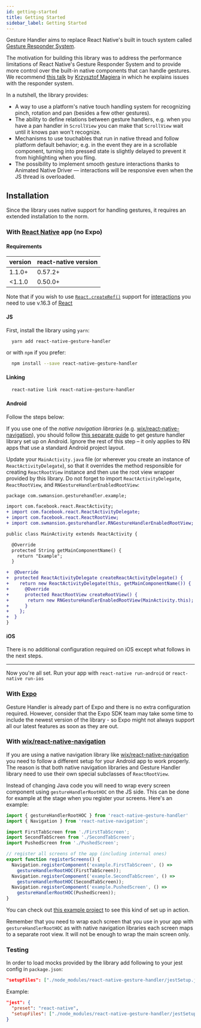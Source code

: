 ```yaml
---
id: getting-started
title: Getting Started
sidebar_label: Getting Started
---
```


Gesture Handler aims to replace React Native's built in touch system called [Gesture Responder System](http://facebook.github.io/react-native/docs/gesture-responder-system.html).

The motivation for building this library was to address the performance limitations of React Native's Gesture Responder System and to provide more control over the built-in native components that can handle gestures.
We recommend [this talk](https://www.youtube.com/watch?v=V8maYc4R2G0) by [Krzysztof Magiera](https://twitter.com/kzzzf) in which he explains issues with the responder system.

In a nutshell, the library provides:
 - A way to use a platform's native touch handling system for recognizing pinch, rotation and pan (besides a few other gestures).
 - The ability to define relations between gesture handlers, e.g. when you have a pan handler in `ScrollView` you can make that `ScrollView` wait until it knows pan won't recognize.
 - Mechanisms to use touchables that run in native thread and follow platform default behavior; e.g. in the event they are in a scrollable component, turning into pressed state is slightly delayed to prevent it from highlighting when you fling.
 - The possibility to implement smooth gesture interactions thanks to Animated Native Driver &mdash; interactions will be responsive even when the JS thread is overloaded.


## Installation

Since the library uses native support for handling gestures, it requires an extended installation to the norm.

### With [React Native](http://facebook.github.io/react-native/) app (no Expo)
#### Requirements

| version | react-native version |
| ------- | -------------------- |
| 1.1.0+  | 0.57.2+              | 
| <1.1.0  | 0.50.0+              |

Note that if you wish to use [`React.createRef()`](https://reactjs.org/docs/refs-and-the-dom.html) support for  [interactions](interactions.md) you need to use v.16.3 of [React](https://reactjs.org/)


#### JS
First, install the library using `yarn`:
```bash
  yarn add react-native-gesture-handler
```

or with `npm` if you prefer:
```bash
  npm install --save react-native-gesture-handler
```

#### Linking
```bash
  react-native link react-native-gesture-handler
```

#### Android
Follow the steps below:

If you use one of the *native navigation libraries* (e.g. [wix/react-native-navigation](https://github.com/wix/react-native-navigation)), you should follow [this separate guide](#with-wix-react-native-navigation-https-githubcom-wix-react-native-navigation) to get gesture handler library set up on Android. Ignore the rest of this step – it only applies to RN apps that use a standard Android project layout.

Update your `MainActivity.java` file (or wherever you create an instance of `ReactActivityDelegate`), so that it overrides the method responsible for creating `ReactRootView` instance and then use the root view wrapper provided by this library. Do not forget to import `ReactActivityDelegate`, `ReactRootView`, and `RNGestureHandlerEnabledRootView`:
```diff
package com.swmansion.gesturehandler.example;

import com.facebook.react.ReactActivity;
+ import com.facebook.react.ReactActivityDelegate;
+ import com.facebook.react.ReactRootView;
+ import com.swmansion.gesturehandler.RNGestureHandlerEnabledRootView;

public class MainActivity extends ReactActivity {

  @Override
  protected String getMainComponentName() {
    return "Example";
  }

+  @Override
+  protected ReactActivityDelegate createReactActivityDelegate() {
+    return new ReactActivityDelegate(this, getMainComponentName()) {
+      @Override
+      protected ReactRootView createRootView() {
+       return new RNGestureHandlerEnabledRootView(MainActivity.this);
+      }
+    };
+  }
}
```

#### iOS
There is no additional configuration required on iOS except what follows in the next steps.

---
Now you're all set. Run your app with `react-native run-android` or `react-native run-ios`


### With [Expo](https://expo.io)
Gesture Handler is already part of Expo and there is no extra configuration required. However, consider that the Expo SDK team may take some time to include the newest version of the library - so Expo might not always support all our latest features as soon as they are out.

### With [wix/react-native-navigation](https://github.com/wix/react-native-navigation)

If you are using a native navigation library like [wix/react-native-navigation](https://github.com/wix/react-native-navigation) you need to follow a different setup for your Android app to work properly. The reason is that both native navigation libraries and Gesture Handler library need to use their own special subclasses of `ReactRootView`.

Instead of changing Java code you will need to wrap every screen component using `gestureHandlerRootHOC` on the JS side. This can be done for example at the stage when you register your screens. Here's an example:

```js
import { gestureHandlerRootHOC } from 'react-native-gesture-handler'
import { Navigation } from 'react-native-navigation';

import FirstTabScreen from './FirstTabScreen';
import SecondTabScreen from './SecondTabScreen';
import PushedScreen from './PushedScreen';

// register all screens of the app (including internal ones)
export function registerScreens() {
  Navigation.registerComponent('example.FirstTabScreen', () =>
    gestureHandlerRootHOC(FirstTabScreen));
  Navigation.registerComponent('example.SecondTabScreen', () =>
    gestureHandlerRootHOC(SecondTabScreen));
  Navigation.registerComponent('example.PushedScreen', () =>
    gestureHandlerRootHOC(PushedScreen));
}
```

You can check out [this example project](https://github.com/henrikra/nativeNavigationGestureHandler) to see this kind of set up in action.

Remember that you need to wrap each screen that you use in your app with `gestureHandlerRootHOC` as with native navigation libraries each screen maps to a separate root view. It will not be enough to wrap the main screen only.

### Testing

In order to load mocks provided by the library add following to your jest config in `package.json`:

```json 
"setupFiles": ["./node_modules/react-native-gesture-handler/jestSetup.js"]
```

Example:

```json
"jest": {
  "preset": "react-native",
  "setupFiles": ["./node_modules/react-native-gesture-handler/jestSetup.js"]
}
```
